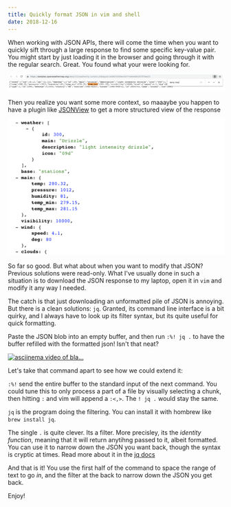 ```yaml
---
title: Quickly format JSON in vim and shell
date: 2018-12-16
---
```


When working with JSON APIs, there will come the time when you want to quickly sift through a large response to find some specific key-value pair.
You might start by just loading it in the browser and going through it with the regular search.
Great. You found what your were looking for.

![Image of viewing json in the browser](./json-in-browser.png 'Viewing JSON in a regular browser')

Then you realize you want some more context, so maaaybe you happen to have a plugin like [JSONView](https://chrome.google.com/webstore/detail/jsonview/chklaanhfefbnpoihckbnefhakgolnmc?hl=en)
to get a more structured view of the response

![Image of using JSON view](./json-in-view.png 'More structured view using the Chrome JSONView plugin')

So far so good. But what about when you want to modify that JSON? Previous solutions were read-only.
What I've usually done in such a situation is to download the JSON response to my laptop, open it in `vim` and modify it any way I needed.

The catch is that just downloading an unformatted pile of JSON is annoying.
But there is a clean solutions: `jq`. Granted, its command line interface is a bit quirky, and I always have to look up its filter syntax, but its quite useful for quick formatting.

Paste the JSON blob into an empty buffer, and then run `:%! jq .` to have the buffer refilled with the formatted json!
Isn't that neat?

[![asciinema video of bla...](https://asciinema.org/a/3KwwKc27EuH4jA07xjyynPA0J.png)](https://asciinema.org/a/3KwwKc27EuH4jA07xjyynPA0J)

Let's take that command apart to see how we could extend it:

`:%!` send the entire buffer to the standard input of the next command.
You could tune this to only process a part of a file by visually selecting a chunk, then hitting `:` and vim will append a `:<,>`.
The `! jq .` would stay the same.

`jq` is the program doing the filtering. You can install it with hombrew like `brew install jq`.

The single `.` is quite clever. Its a filter. More precisley, its the _identity function_, meaning that it will return anytihng passed to it, albeit formatted.
You can use it to narrow down the JSON you want back, though the syntax is cryptic at times. Read more about it in the [jq docs](https://stedolan.github.io/jq/manual/#Basicfilters)

And that is it!
You use the first half of the command to space the range of text to go _in_, and the filter at the back to narrow down the JSON you get back.

Enjoy!
